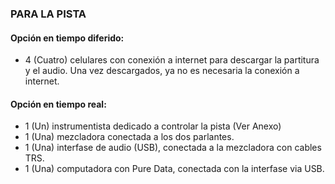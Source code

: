 ### PARA LA PISTA

#### Opción en tiempo diferido:

-	4 (Cuatro) celulares con conexión a internet para descargar la partitura y el audio. Una vez descargados, ya no es necesaria la conexión a internet.

#### Opción en tiempo real:

-	1 (Un)  instrumentista dedicado a controlar la pista (Ver Anexo)
-	1 (Una) mezcladora conectada a los dos parlantes.
-	1 (Una) interfase de audio (USB), conectada a la mezcladora con cables TRS.
-	1 (Una) computadora con Pure Data, conectada con la interfase via USB.
